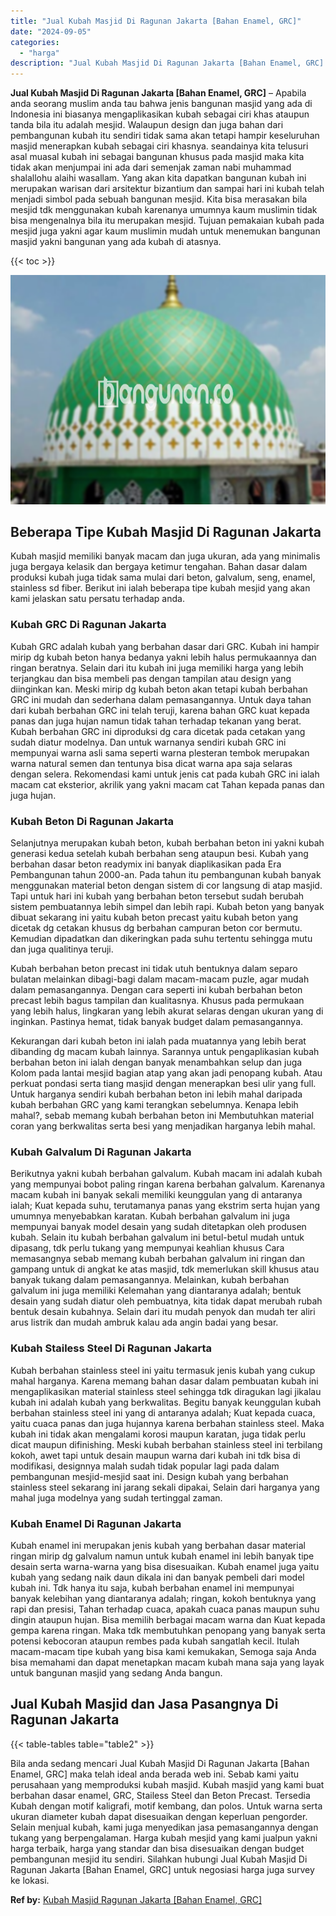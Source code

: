 ```yaml
---
title: "Jual Kubah Masjid Di Ragunan Jakarta [Bahan Enamel, GRC]"
date: "2024-09-05"
categories: 
  - "harga"
description: "Jual Kubah Masjid Di Ragunan Jakarta [Bahan Enamel, GRC]. Bila anda sedang mencari Jual Kubah Masjid Di Ragunan Jakarta [Bahan Enamel, GRC] maka telah idea..."
---
```


**Jual Kubah Masjid Di Ragunan Jakarta \[Bahan Enamel, GRC\]** – Apabila anda seorang muslim anda tau bahwa jenis bangunan masjid yang ada di Indonesia ini biasanya mengaplikasikan kubah sebagai ciri khas ataupun tanda bila itu adalah mesjid. Walaupun design dan juga bahan dari pembangunan kubah itu sendiri tidak sama akan tetapi hampir keseluruhan masjid menerapkan kubah sebagai ciri khasnya. seandainya kita telusuri asal muasal kubah ini sebagai bangunan khusus pada masjid maka kita tidak akan menjumpai ini ada dari semenjak zaman nabi muhammad shalallohu alaihi wasallam. Yang akan kita dapatkan bangunan kubah ini merupakan warisan dari arsitektur bizantium dan sampai hari ini kubah telah menjadi simbol pada sebuah bangunan mesjid. Kita bisa merasakan bila mesjid tdk menggunakan kubah karenanya umumnya kaum muslimin tidak bisa mengenalnya bila itu merupakan mesjid. Tujuan pemakaian kubah pada mesjid juga yakni agar kaum muslimin mudah untuk menemukan bangunan masjid yakni bangunan yang ada kubah di atasnya.

{{< toc >}}

![Jual Kubah Masjid Di Ragunan Jakarta [Bahan Enamel, GRC]](/images/jual-kubah-masjid-42.png)

## Beberapa Tipe Kubah Masjid Di Ragunan Jakarta

Kubah masjid memiliki banyak macam dan juga ukuran, ada yang minimalis juga bergaya kelasik dan bergaya ketimur tengahan. Bahan dasar dalam produksi kubah juga tidak sama mulai dari beton, galvalum, seng, enamel, stainless sd fiber. Berikut ini ialah beberapa tipe kubah mesjid yang akan kami jelaskan satu persatu terhadap anda.

### Kubah GRC Di Ragunan Jakarta

Kubah GRC adalah kubah yang berbahan dasar dari GRC. Kubah ini hampir mirip dg kubah beton hanya bedanya yakni lebih halus permukaannya dan ringan beratnya. Selain dari itu kubah ini juga memiliki harga yang lebih terjangkau dan bisa membeli pas dengan tampilan atau design yang diinginkan kan. Meski mirip dg kubah beton akan tetapi kubah berbahan GRC ini mudah dan sederhana dalam pemasangannya. Untuk daya tahan dari kubah berbahan GRC ini telah teruji, karena bahan GRC kuat kepada panas dan juga hujan namun tidak tahan terhadap tekanan yang berat. Kubah berbahan GRC ini diproduksi dg cara dicetak pada cetakan yang sudah diatur modelnya. Dan untuk warnanya sendiri kubah GRC ini mempunyai warna asli sama seperti warna plesteran tembok merupakan warna natural semen dan tentunya bisa dicat warna apa saja selaras dengan selera. Rekomendasi kami untuk jenis cat pada kubah GRC ini ialah macam cat eksterior, akrilik yang yakni macam cat Tahan kepada panas dan juga hujan.

### Kubah Beton Di Ragunan Jakarta

Selanjutnya merupakan kubah beton, kubah berbahan beton ini yakni kubah generasi kedua setelah kubah berbahan seng ataupun besi. Kubah yang berbahan dasar beton readymix ini banyak diaplikasikan pada Era Pembangunan tahun 2000-an. Pada tahun itu pembangunan kubah banyak menggunakan material beton dengan sistem di cor langsung di atap masjid. Tapi untuk hari ini kubah yang berbahan beton tersebut sudah berubah sistem pembuatannya lebih simpel dan lebih rapi. Kubah beton yang banyak dibuat sekarang ini yaitu kubah beton precast yaitu kubah beton yang dicetak dg cetakan khusus dg berbahan campuran beton cor bermutu. Kemudian dipadatkan dan dikeringkan pada suhu tertentu sehingga mutu dan juga qualitinya teruji.

Kubah berbahan beton precast ini tidak utuh bentuknya dalam separo bulatan melainkan dibagi-bagi dalam macam-macam puzle, agar mudah dalam pemasangannya. Dengan cara seperti ini kubah berbahan beton precast lebih bagus tampilan dan kualitasnya. Khusus pada permukaan yang lebih halus, lingkaran yang lebih akurat selaras dengan ukuran yang di inginkan. Pastinya hemat, tidak banyak budget dalam pemasangannya.

Kekurangan dari kubah beton ini ialah pada muatannya yang lebih berat dibanding dg macam kubah lainnya. Sarannya untuk pengaplikasian kubah berbahan beton ini ialah dengan banyak menambahkan selup dan juga Kolom pada lantai mesjid bagian atap yang akan jadi penopang kubah. Atau perkuat pondasi serta tiang masjid dengan menerapkan besi ulir yang full. Untuk harganya sendiri kubah berbahan beton ini lebih mahal daripada kubah berbahan GRC yang kami terangkan sebelumnya. Kenapa lebih mahal?, sebab memang kubah berbahan beton ini Membutuhkan material coran yang berkwalitas serta besi yang menjadikan harganya lebih mahal.

### Kubah Galvalum Di Ragunan Jakarta

Berikutnya yakni kubah berbahan galvalum. Kubah macam ini adalah kubah yang mempunyai bobot paling ringan karena berbahan galvalum. Karenanya macam kubah ini banyak sekali memiliki keunggulan yang di antaranya ialah; Kuat kepada suhu, terutamanya panas yang ekstrim serta hujan yang umumnya menyebabkan karatan. Kubah berbahan galvalum ini juga mempunyai banyak model desain yang sudah ditetapkan oleh produsen kubah. Selain itu kubah berbahan galvalum ini betul-betul mudah untuk dipasang, tdk perlu tukang yang mempunyai keahlian khusus Cara memasangnya sebab memang kubah berbahan galvalum ini ringan dan gampang untuk di angkat ke atas masjid, tdk memerlukan skill khusus atau banyak tukang dalam pemasangannya. Melainkan, kubah berbahan galvalum ini juga memiliki Kelemahan yang diantaranya adalah; bentuk desain yang sudah diatur oleh pembuatnya, kita tidak dapat merubah rubah bentuk desain kubahnya. Selain dari itu mudah penyok dan mudah ter aliri arus listrik dan mudah ambruk kalau ada angin badai yang besar.

### Kubah Stailess Steel Di Ragunan Jakarta

Kubah berbahan stainless steel ini yaitu termasuk jenis kubah yang cukup mahal harganya. Karena memang bahan dasar dalam pembuatan kubah ini mengaplikasikan material stainless steel sehingga tdk diragukan lagi jikalau kubah ini adalah kubah yang berkwalitas. Begitu banyak keunggulan kubah berbahan stainless steel ini yang di antaranya adalah; Kuat kepada cuaca, yaitu cuaca panas dan juga hujannya karena berbahan stainless steel. Maka kubah ini tidak akan mengalami korosi maupun karatan, juga tidak perlu dicat maupun difinishing. Meski kubah berbahan stainless steel ini terbilang kokoh, awet tapi untuk desain maupun warna dari kubah ini tdk bisa di modifikasi, designnya malah sudah tidak popular lagi pada dalam pembangunan mesjid-mesjid saat ini. Design kubah yang berbahan stainless steel sekarang ini jarang sekali dipakai, Selain dari harganya yang mahal juga modelnya yang sudah tertinggal zaman.

### Kubah Enamel Di Ragunan Jakarta

Kubah enamel ini merupakan jenis kubah yang berbahan dasar material ringan mirip dg galvalum namun untuk kubah enamel ini lebih banyak tipe desain serta warna-warna yang bisa disesuaikan. Kubah enamel juga yaitu kubah yang sedang naik daun dikala ini dan banyak pembeli dari model kubah ini. Tdk hanya itu saja, kubah berbahan enamel ini mempunyai banyak kelebihan yang diantaranya adalah; ringan, kokoh bentuknya yang rapi dan presisi, Tahan terhadap cuaca, apakah cuaca panas maupun suhu dingin ataupun hujan. Bisa memilih berbagai macam warna dan Kuat kepada gempa karena ringan. Maka tdk membutuhkan penopang yang banyak serta potensi kebocoran ataupun rembes pada kubah sangatlah kecil. Itulah macam-macam tipe kubah yang bisa kami kemukakan, Semoga saja Anda bisa memahami dan dapat menetapkan macam kubah mana saja yang layak untuk bangunan masjid yang sedang Anda bangun.

## Jual Kubah Masjid dan Jasa Pasangnya Di Ragunan Jakarta

{{< table-tables table="table2" >}}

Bila anda sedang mencari Jual Kubah Masjid Di Ragunan Jakarta \[Bahan Enamel, GRC\] maka telah ideal anda berada web ini. Sebab kami yaitu perusahaan yang memproduksi kubah masjid. Kubah masjid yang kami buat berbahan dasar enamel, GRC, Stailess Steel dan Beton Precast. Tersedia Kubah dengan motif kaligrafi, motif kembang, dan polos. Untuk warna serta ukuran diameter kubah dapat disesuaikan dengan keperluan pengorder. Selain menjual kubah, kami juga menyedikan jasa pemasangannya dengan tukang yang berpengalaman. Harga kubah mesjid yang kami jualpun yakni harga terbaik, harga yang standar dan bisa disesuaikan dengan budget pembangunan mesjid itu sendiri. Silahkan hubungi Jual Kubah Masjid Di Ragunan Jakarta \[Bahan Enamel, GRC\] untuk negosiasi harga juga survey ke lokasi.

**Ref by:** [Kubah Masjid Ragunan Jakarta [Bahan Enamel, GRC]](https://id.wikipedia.org/wiki/Kubah)
